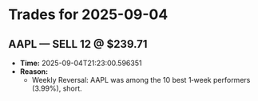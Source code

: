 # Trades for 2025-09-04

## AAPL — SELL 12 @ $239.71
- **Time:** 2025-09-04T21:23:00.596351
- **Reason:**
  - Weekly Reversal: AAPL was among the 10 best 1‑week performers (3.99%), short.


